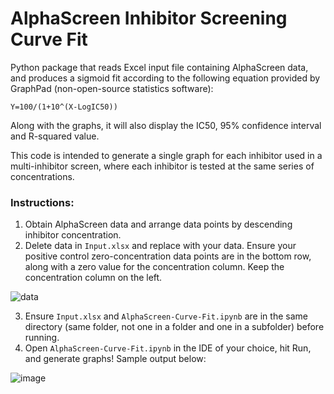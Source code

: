 # AlphaScreen Inhibitor Screening Curve Fit
Python package that reads Excel input file containing AlphaScreen data, and produces a sigmoid fit according to the following equation provided by GraphPad (non-open-source statistics software): 

<code>Y=100/(1+10^(X-LogIC50))</code>

Along with the graphs, it will also display the IC50, 95% confidence interval and R-squared value.

This code is intended to generate a single graph for each inhibitor used in a multi-inhibitor screen, where each inhibitor is tested at the same series of concentrations.

### Instructions:
1. Obtain AlphaScreen data and arrange data points by descending inhibitor concentration. 
2. Delete data in <code>Input.xlsx</code> and replace with your data. Ensure your positive control zero-concentration data points are in the bottom row, along with a zero value for the concentration column. Keep the concentration column on the left.

![data](https://user-images.githubusercontent.com/49679286/138839301-d829ed8b-5167-4d40-89c1-7c4be3bd94b2.PNG)

3. Ensure <code>Input.xlsx</code> and <code>AlphaScreen-Curve-Fit.ipynb</code> are in the same directory (same folder, not one in a folder and one in a subfolder) before running.
4. Open <code>AlphaScreen-Curve-Fit.ipynb</code> in the IDE of your choice, hit Run, and generate graphs! Sample output below:

![image](https://user-images.githubusercontent.com/49679286/138866438-0db2b57a-4ac3-4567-80dd-1f8e8acca066.png)
